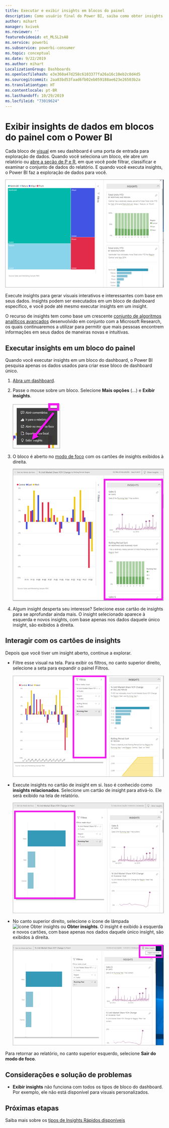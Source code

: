 ```yaml
---
title: Executar e exibir insights em blocos do painel
description: Como usuário final do Power BI, saiba como obter insights sobre seus blocos de painel.
author: mihart
manager: kvivek
ms.reviewer: ''
featuredvideoid: et_MLSL2sA8
ms.service: powerbi
ms.subservice: powerbi-consumer
ms.topic: conceptual
ms.date: 9/22/2019
ms.author: mihart
LocalizationGroup: Dashboards
ms.openlocfilehash: e3e360a47d258c6103377fa26a16c10eb2c8d4d5
ms.sourcegitcommit: 2aa83bd53faad6fb02eb059188ae623e26503b2a
ms.translationtype: HT
ms.contentlocale: pt-BR
ms.lasthandoff: 10/29/2019
ms.locfileid: "73019624"
---
```

# <a name="view-data-insights-on-dashboard-tiles-with-power-bi"></a>Exibir insights de dados em blocos do painel com o Power BI
Cada bloco de [visual](end-user-tiles.md) em seu dashboard é uma porta de entrada para exploração de dados. Quando você seleciona um bloco, ele abre um relatório ou [abre a seção de P e R](end-user-q-and-a.md), em que você pode filtrar, classificar e examinar o conjunto de dados do relatório. E quando você executa insights, o Power BI faz a exploração de dados para você.

![modo de menu de reticências](./media/end-user-insights/power-bi-insight.png)

Execute insights para gerar visuais interativos e interessantes com base em seus dados. Insights podem ser executados em um bloco de dashboard específico, e você pode até mesmo executar insights em um insight.

O recurso de insights tem como base um crescente [conjunto de algoritmos analíticos avançados](end-user-insight-types.md) desenvolvido em conjunto com a Microsoft Research, os quais continuaremos a utilizar para permitir que mais pessoas encontrem informações em seus dados de maneiras novas e intuitivas.

## <a name="run-insights-on-a-dashboard-tile"></a>Executar insights em um bloco do painel
Quando você executar insights em um bloco do dashboard, o Power BI pesquisa apenas os dados usados para criar esse bloco de dashboard único. 

1. [Abra um dashboard](end-user-dashboards.md).
2. Passe o mouse sobre um bloco. Selecione **Mais opções** (...) e **Exibir insights**. 

    ![modo de menu de reticências](./media/end-user-insights/power-bi-hovers.png)


3. O bloco é aberto no [modo de foco](end-user-focus.md) com os cartões de insights exibidos à direita.    
   
    ![Modo de foco](./media/end-user-insights/power-bi-insights-tile.png)    
4. Algum insight desperta seu interesse? Selecione esse cartão de insights para se aprofundar ainda mais. O insight selecionado aparece à esquerda e novos insights, com base apenas nos dados daquele único insight, são exibidos à direita.    

 ## <a name="interact-with-the-insight-cards"></a>Interagir com os cartões de insights
Depois que você tiver um insight aberto, continue a explorar.

   * Filtre esse visual na tela.  Para exibir os filtros, no canto superior direito, selecione a seta para expandir o painel Filtros.

      ![análise de um menu Filtros expandido](./media/end-user-insights/power-bi-filters.png)
   
   * Execute insights no cartão de insight em si. Isso é conhecido como **insights relacionados**. Selecione um cartão de insight para ativá-lo. Ele será exibido na tela de relatório.
   
      ![análise de um menu Filtros expandido](./media/end-user-insights/power-bi-insight-card.png)
   
   * No canto superior direito, selecione o ícone de lâmpada ![ícone Obter insights](./media/end-user-insights/power-bi-bulb-icon.png) ou **Obter insights**. O insight é exibido à esquerda e novos cartões, com base apenas nos dados daquele único insight, são exibidos à direita.
     
     ![barra de menus mostrando o ícone Obter Insights](./media/end-user-insights/power-bi-related.png)
     
Para retornar ao relatório, no canto superior esquerdo, selecione **Sair do modo de foco**.

## <a name="considerations-and-troubleshooting"></a>Considerações e solução de problemas
- **Exibir insights** não funciona com todos os tipos de bloco do dashboard. Por exemplo, ele não está disponível para visuais personalizados.<!--[custom visuals](end-user-custom-visuals.md)-->


## <a name="next-steps"></a>Próximas etapas
Saiba mais sobre os [tipos de Insights Rápidos disponíveis](end-user-insight-types.md)

